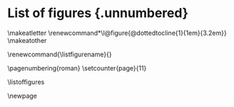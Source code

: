 # List of figures {.unnumbered}

\makeatletter
     \renewcommand*\l@figure{\@dottedtocline{1}{1em}{3.2em}}
\makeatother

\renewcommand{\listfigurename}{}

\pagenumbering{roman}
\setcounter{page}{11}

\listoffigures

\newpage
